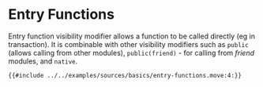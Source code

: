 # Entry Functions

Entry function visibility modifier allows a function to be called directly (eg in transaction). It is combinable with other
visibility modifiers such as `public` (allows calling from other modules), `public(friend)` - for calling from *friend* modules,
and `native`.

```move
{{#include ../../examples/sources/basics/entry-functions.move:4:}}
```
